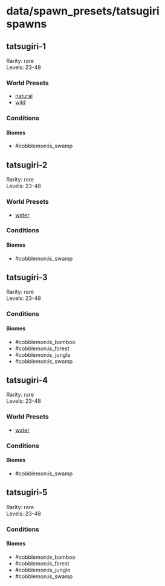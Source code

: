 # data/spawn_presets/tatsugiri spawns  
  
## tatsugiri-1  
Rarity: rare  
Levels: 23-48  
  
### World Presets  
* [natural](/data/world_presets/natural.md)  
* [wild](/data/world_presets/wild.md)  
  
### Conditions  
  
#### Biomes  
  * #cobblemon:is_swamp
  
  
## tatsugiri-2  
Rarity: rare  
Levels: 23-48  
  
### World Presets  
* [water](/data/world_presets/water.md)  
  
### Conditions  
  
#### Biomes  
  * #cobblemon:is_swamp
  
  
## tatsugiri-3  
Rarity: rare  
Levels: 23-48  
  
### Conditions  
  
#### Biomes  
  * #cobblemon:is_bamboo
  * #cobblemon:is_forest
  * #cobblemon:is_jungle
  * #cobblemon:is_swamp
  
  
## tatsugiri-4  
Rarity: rare  
Levels: 23-48  
  
### World Presets  
* [water](/data/world_presets/water.md)  
  
### Conditions  
  
#### Biomes  
  * #cobblemon:is_swamp
  
  
## tatsugiri-5  
Rarity: rare  
Levels: 23-48  
  
### Conditions  
  
#### Biomes  
  * #cobblemon:is_bamboo
  * #cobblemon:is_forest
  * #cobblemon:is_jungle
  * #cobblemon:is_swamp
  
